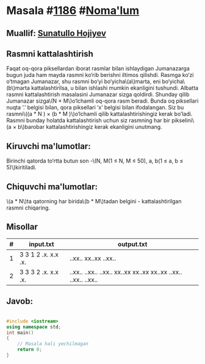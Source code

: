 
<h1>Masala #<a href="https://robocontest.uz/tasks/1186">1186</a> #<a href="https://robocontest.uz/tasks?category=1">Noma'lum</a></h1>
<h2> Muallif: <a href="https://robocontest.uz/profile/sunnat">Sunatullo Hojiyev</a></h2>
<h2>Rasmni kattalashtirish</h2>
<p>Faqat oq-qora piksellardan iborat rasmlar bilan ishlaydigan Jumanazarga bugun juda ham mayda rasmni ko‘rib berishni iltimos qilishdi. Rasmga ko‘zi o‘tmagan Jumanazar, shu rasmni bo‘yi bo‘yicha\(a\)marta, eni bo‘yicha\(b\)marta kattalashtirilsa, u bilan ishlashi mumkin ekanligini tushundi.
Albatta rasmni kattalashtirish masalasini Jumanazar sizga qoldirdi.
Shunday qilib Jumanazar sizga\(N × M\)o‘lchamli oq-qora rasm beradi. Bunda oq piksellari nuqta ‘.’ belgisi bilan, qora piksellari ‘x’ belgisi bilan ifodalangan. Siz bu rasmni\((a * N ) × (b * M )\)o‘lchamli qilib kattalashtirishingiz kerak bo’ladi. Rasmni bunday holatda kattalashtirish uchun siz rasmning har bir pikselini\(a × b\)barobar kattalashtirishingiz kerak ekanligini unutmang.</p>
<h2>Kiruvchi ma'lumotlar:</h2>
<p>Birinchi qatorda to‘rtta butun son -\(N, M(1 ≤ N, M ≤ 50), a, b(1 ≤ a, b ≤ 5)\)kiritiladi.</p>
<h2>Chiquvchi ma'lumotlar:</h2>
<p>\(a * N\)ta qatorning har birida\(b * M\)tadan belgini - kattalashtirilgan rasmni chiqaring.</p>
<h2>Misollar</h2>
<table>
    <thead>
        <tr>
            <th>#</th>
            <th>input.txt</th>
            <th>output.txt</th>
        </tr>
    </thead>
    <tbody>
            <tr>
                <td>1</td>
                <td>3 3 1 2
.x.
x.x
.x.</td>
                <td>..xx..
xx..xx
..xx..</td>
            </tr>
            <tr>
                <td>2</td>
                <td>3 3 3 2
.x.
x.x
.x.</td>
                <td>..xx..
..xx..
..xx..
xx..xx
xx..xx
xx..xx
..xx..
..xx..
..xx..</td>
            </tr>
    </tbody>
    </table>
    
<h2>Javob:</h2>

######
```cpp
#include <iostream>
using namespace std;
int main()
{
    // Masala hali yechilmagan
    return 0;
}
```
